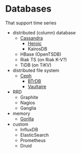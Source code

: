 # Databases

That support time series

- distributed (column) database
  - [Cassandra](cassandra.md)
    - [Heroic](spotify-heroic.md)
    - KairosDB
  - HBase (OpenTSDB)
  - Riak TS (on Riak K-V?)
  - TiDB (on TiKV)
- distributed file system
  - [Ceph](ceph.md)
    - [BTrDB](btrdb.md)
    - [Vaultaire](vaultaire.md)
- RRD
  - Graphite
  - Nagios
  - Ganglia
- memory
  - [Gorilla](gorilla.md)
- custom
  - InfluxDB
  - ElasticSearch
  - Prometheus
  - Druid

